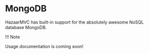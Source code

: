 # MongoDB

HazaarMVC has built-in support for the absolutely awesome NoSQL database MongoDB.

!!! Note

   Usage documentation is coming soon!
